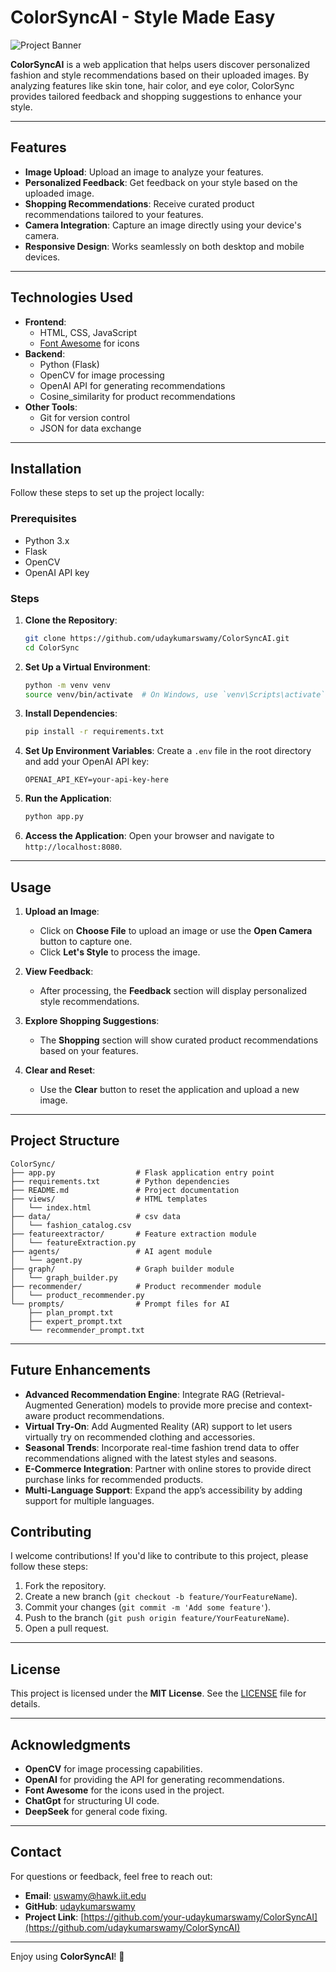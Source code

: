 # **ColorSyncAI - Style Made Easy**

![Project Banner](https://www.hongkongda.com/wp-content/uploads/2024/05/aim_18741_1.jpg) 

**ColorSyncAI** is a web application that helps users discover personalized fashion and style recommendations based on their uploaded images. By analyzing features like skin tone, hair color, and eye color, ColorSync provides tailored feedback and shopping suggestions to enhance your style.

---

## **Features**

- **Image Upload**: Upload an image to analyze your features.
- **Personalized Feedback**: Get feedback on your style based on the uploaded image.
- **Shopping Recommendations**: Receive curated product recommendations tailored to your features.
- **Camera Integration**: Capture an image directly using your device's camera.
- **Responsive Design**: Works seamlessly on both desktop and mobile devices.

---

## **Technologies Used**

- **Frontend**:
  - HTML, CSS, JavaScript
  - [Font Awesome](https://fontawesome.com/) for icons
- **Backend**:
  - Python (Flask)
  - OpenCV for image processing
  - OpenAI API for generating recommendations
  - Cosine_similarity for product recommendations
- **Other Tools**:
  - Git for version control
  - JSON for data exchange

---

## **Installation**

Follow these steps to set up the project locally:

### **Prerequisites**
- Python 3.x
- Flask
- OpenCV
- OpenAI API key

### **Steps**

1. **Clone the Repository**:
   ```bash
   git clone https://github.com/udaykumarswamy/ColorSyncAI.git
   cd ColorSync
   ```

2. **Set Up a Virtual Environment**:
   ```bash
   python -m venv venv
   source venv/bin/activate  # On Windows, use `venv\Scripts\activate`
   ```

3. **Install Dependencies**:
   ```bash
   pip install -r requirements.txt
   ```

4. **Set Up Environment Variables**:
   Create a `.env` file in the root directory and add your OpenAI API key:
   ```
   OPENAI_API_KEY=your-api-key-here
   ```

5. **Run the Application**:
   ```bash
   python app.py
   ```

6. **Access the Application**:
   Open your browser and navigate to `http://localhost:8080`.

---

## **Usage**

1. **Upload an Image**:
   - Click on **Choose File** to upload an image or use the **Open Camera** button to capture one.
   - Click **Let's Style** to process the image.

2. **View Feedback**:
   - After processing, the **Feedback** section will display personalized style recommendations.

3. **Explore Shopping Suggestions**:
   - The **Shopping** section will show curated product recommendations based on your features.

4. **Clear and Reset**:
   - Use the **Clear** button to reset the application and upload a new image.

---

## **Project Structure**

```
ColorSync/
├── app.py                  # Flask application entry point
├── requirements.txt        # Python dependencies
├── README.md               # Project documentation
├── views/                  # HTML templates
│   └── index.html
├── data/                   # csv data
│   └── fashion_catalog.csv
├── featureextractor/       # Feature extraction module
│   └── featureExtraction.py
├── agents/                 # AI agent module
│   └── agent.py
├── graph/                  # Graph builder module
│   └── graph_builder.py
├── recommender/            # Product recommender module
│   └── product_recommender.py
└── prompts/                # Prompt files for AI
    ├── plan_prompt.txt
    ├── expert_prompt.txt
    └── recommender_prompt.txt
```

---

## **Future Enhancements**

- **Advanced Recommendation Engine**: Integrate RAG (Retrieval-Augmented Generation) models to provide more precise and context-aware product recommendations.
- **Virtual Try-On**: Add Augmented Reality (AR) support to let users virtually try on recommended clothing and accessories.
- **Seasonal Trends**: Incorporate real-time fashion trend data to offer recommendations aligned with the latest styles and seasons.
- **E-Commerce Integration**: Partner with online stores to provide direct purchase links for recommended products.
- **Multi-Language Support**: Expand the app’s accessibility by adding support for multiple languages.


## **Contributing**

I welcome contributions! If you'd like to contribute to this project, please follow these steps:

1. Fork the repository.
2. Create a new branch (`git checkout -b feature/YourFeatureName`).
3. Commit your changes (`git commit -m 'Add some feature'`).
4. Push to the branch (`git push origin feature/YourFeatureName`).
5. Open a pull request.

---

## **License**

This project is licensed under the **MIT License**. See the [LICENSE](LICENSE) file for details.

---

## **Acknowledgments**

- **OpenCV** for image processing capabilities.
- **OpenAI** for providing the API for generating recommendations.
- **Font Awesome** for the icons used in the project.
- **ChatGpt** for structuring UI code.
- **DeepSeek** for general code fixing.

---

## **Contact**

For questions or feedback, feel free to reach out:

- **Email**: uswamy@hawk.iit.edu
- **GitHub**: [udaykumarswamy](https://github.com/udaykumarswamy)
- **Project Link**: [https://github.com/your-udaykumarswamy/ColorSyncAI](https://github.com/udaykumarswamy/ColorSyncAI)

---

Enjoy using **ColorSyncAI**! 🎉